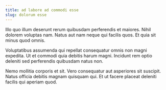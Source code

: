 ```yaml
---
title: ad labore ad commodi esse
slug: dolorum esse
---
```


Illo quo illum deserunt rerum quibusdam perferendis et maiores. Nihil dolorem voluptas nam. Natus aut nam neque qui facilis quos. Et quia sit minus quod omnis.

Voluptatibus assumenda qui repellat consequatur omnis non magni expedita. Ut et commodi quia debitis harum magni. Incidunt rem optio deleniti sed perferendis quibusdam natus non.

Nemo mollitia corporis et sit. Vero consequatur aut asperiores sit suscipit. Natus officia debitis magnam quisquam qui. Et ut facere placeat deleniti facilis qui aperiam quod.

